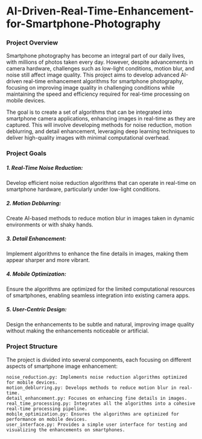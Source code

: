 # AI-Driven-Real-Time-Enhancement-for-Smartphone-Photography

### Project Overview
Smartphone photography has become an integral part of our daily lives, with millions of photos taken every day. However, despite advancements in camera hardware, challenges such as low-light conditions, motion blur, and noise still affect image quality. This project aims to develop advanced AI-driven real-time enhancement algorithms for smartphone photography, focusing on improving image quality in challenging conditions while maintaining the speed and efficiency required for real-time processing on mobile devices.

The goal is to create a set of algorithms that can be integrated into smartphone camera applications, enhancing images in real-time as they are captured. This will involve developing methods for noise reduction, motion deblurring, and detail enhancement, leveraging deep learning techniques to deliver high-quality images with minimal computational overhead.

### Project Goals
##### 1. Real-Time Noise Reduction: 
Develop efficient noise reduction algorithms that can operate in real-time on smartphone hardware, particularly under low-light conditions.
##### 2. Motion Deblurring: 
Create AI-based methods to reduce motion blur in images taken in dynamic environments or with shaky hands.
##### 3. Detail Enhancement: 
Implement algorithms to enhance the fine details in images, making them appear sharper and more vibrant.
##### 4. Mobile Optimization: 
Ensure the algorithms are optimized for the limited computational resources of smartphones, enabling seamless integration into existing camera apps.
##### 5. User-Centric Design: 
Design the enhancements to be subtle and natural, improving image quality without making the enhancements noticeable or artificial.

### Project Structure
The project is divided into several components, each focusing on different aspects of smartphone image enhancement:

    noise_reduction.py: Implements noise reduction algorithms optimized for mobile devices.
    motion_deblurring.py: Develops methods to reduce motion blur in real-time.
    detail_enhancement.py: Focuses on enhancing fine details in images.
    real_time_processing.py: Integrates all the algorithms into a cohesive real-time processing pipeline.
    mobile_optimization.py: Ensures the algorithms are optimized for performance on mobile devices.
    user_interface.py: Provides a simple user interface for testing and visualizing the enhancements on smartphones.
